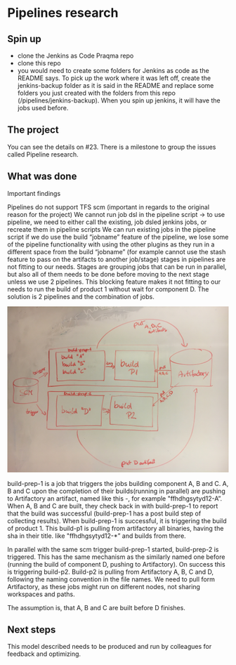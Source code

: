 # Pipelines research

## Spin up

- clone the Jenkins as Code Praqma repo
- clone this repo
- you would need to create some folders for Jenkins as code as the README says. To pick up the work where it was left off, create the jenkins-backup folder as it is said in the README and replace some folders you just created with the folders from this repo (/pipelines/jenkins-backup). When you spin up jenkins, it will have the jobs used before.

## The project

You can see the details on #23. There is a milestone to group the issues called Pipeline research.

## What was done

Important findings

Pipelines do not support TFS scm (important in regards to the original reason for the project)
We cannot run job dsl in the pipeline script -> to use pipeline, we need to either call the existing, job dsled jenkins jobs, or recreate them in pipeline scripts
We can run existing jobs in the pipeline script
if we do use the build “jobname” feature of the pipeline, we lose some of the pipeline functionality with using the other plugins as they run in a different space from the build “jobname” (for example cannot use the stash feature to pass on the artifacts to another job/stage)
stages in pipelines are not fitting to our needs. Stages are grouping jobs that can be run in parallel, but also all of them needs to be done before moving to the next stage unless we use 2 pipelines. This blocking feature makes it not fitting to our needs to run the build of product 1 without wait for component D.
The solution is 2 pipelines and the combination of jobs.

![pipeline](/images/pipeline.JPG)

build-prep-1 is a job that triggers the jobs building component A, B and C. A, B and C upon the completion of their builds(running in parallel) are pushing to Artifactory an artifact, named like this -, for example "ffhdhgsytyd12-A”. When A, B and C are built, they check back in with build-prep-1 to report that the build was successful (build-prep-1 has a post build step of collecting results). When build-prep-1 is successful, it is triggering the build of product 1. This build-p1 is pulling from artifactory all binaries, having the sha in their title. like "ffhdhgsytyd12-*” and builds from there.

In parallel with the same scm trigger build-prep-1 started, build-prep-2 is triggered. This has the same mechanism as the similarly named one before (running the build of component D, pushing to Artifactory). On success this is triggering build-p2. Build-p2 is pulling from Artifactory A, B, C and D, following the naming convention in the file names. We need to pull form Artifactory, as these jobs might run on different nodes, not sharing workspaces and paths.

The assumption is, that A, B and C are built before D finishes.

## Next steps

This model described needs to be produced and run by colleagues for feedback and optimizing.
